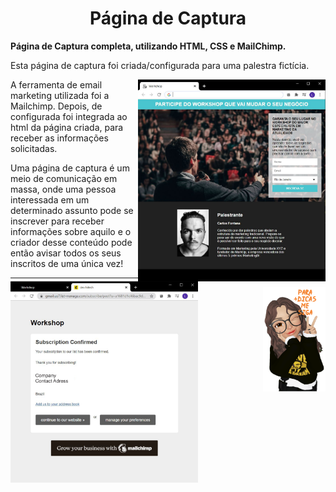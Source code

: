 <h1 align="center">
Página de Captura
</h1> 

**Página de Captura completa, utilizando HTML, CSS e MailChimp.**

Esta página de captura foi criada/configurada para uma palestra fictícia.


<img src="https://github.com/narelo/capture-page/blob/main/images/example.JPG?raw=true" align="right" alt="home" width="300"> <img src="https://github.com/narelo/capture-page/blob/main/images/inscricao.JPG?raw=true" align="left" alt="subscription" width="300">

<p>A ferramenta de email marketing utilizada foi a Mailchimp. Depois, de configurada foi integrada ao html da página criada, para receber as informações solicitadas.</p>

<p>
Uma página de captura é um meio de comunicação em massa, onde uma pessoa interessada em um determinado assunto pode se inscrever para receber informações sobre aquilo e o criador desse conteúdo pode então avisar todos os seus inscritos de uma única vez!
</p>

<hr>

<img src="https://github.com/narelo/capture-page/blob/main/images/avatar.png?raw=true" alt="avatar" align="right" width="100px">
